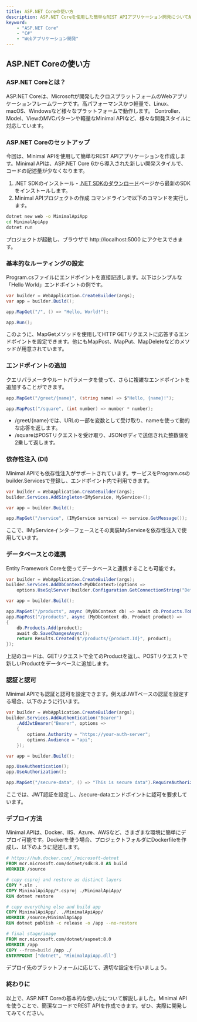 ```yaml
---
title: ASP.NET Coreの使い方
description: ASP.NET Coreを使用した簡単なREST APIアプリケーション開発について解説します。C#プロジェクト作成からAPI作成までを解説します。
keyword:
    - "ASP.NET Core"
    - "C#"
    - "Webアプリケーション開発"
---
```


## ASP.NET Coreの使い方

### ASP.NET Coreとは？

ASP.NET Coreは、Microsoftが開発したクロスプラットフォームのWebアプリケーションフレームワークです。高パフォーマンスかつ軽量で、Linux、macOS、Windowsなど様々なプラットフォームで動作します。
Controller、Model、ViewのMVCパターンや軽量なMinimal APIなど、様々な開発スタイルに対応しています。

### ASP.NET Coreのセットアップ
今回は、Minimal APIを使用して簡単なREST APIアプリケーションを作成します。Minimal APIは、ASP.NET Core 6から導入された新しい開発スタイルで、コードの記述量が少なくなります。

1. .NET SDKのインストール - [.NET SDKのダウンロード](https://dotnet.microsoft.com/download)ページから最新のSDKをインストールします。
2. Minimal APIプロジェクトの作成
コマンドラインで以下のコマンドを実行します。
```bash
dotnet new web -o MinimalApiApp
cd MinimalApiApp
dotnet run
```

プロジェクトが起動し、ブラウザで http://localhost:5000 にアクセスできます。

### 基本的なルーティングの設定

Program.csファイルにエンドポイントを直接記述します。以下はシンプルな「Hello World」エンドポイントの例です。
```csharp
var builder = WebApplication.CreateBuilder(args);
var app = builder.Build();

app.MapGet("/", () => "Hello, World!");

app.Run();
```

このように、MapGetメソッドを使用してHTTP GETリクエストに応答するエンドポイントを設定できます。他にもMapPost、MapPut、MapDeleteなどのメソッドが用意されています。

### エンドポイントの追加

クエリパラメータやルートパラメータを使って、さらに複雑なエンドポイントを追加することができます。

```csharp
app.MapGet("/greet/{name}", (string name) => $"Hello, {name}!");

app.MapPost("/square", (int number) => number * number);
```

- /greet/{name}では、URLの一部を変数として受け取り、nameを使って動的な応答を返します。
- /squareはPOSTリクエストを受け取り、JSONボディで送信された整数値を2乗して返します。

### 依存性注入 (DI)

Minimal APIでも依存性注入がサポートされています。サービスをProgram.csのbuilder.Servicesで登録し、エンドポイント内で利用できます。

```csharp
var builder = WebApplication.CreateBuilder(args);
builder.Services.AddSingleton<IMyService, MyService>();

var app = builder.Build();

app.MapGet("/service", (IMyService service) => service.GetMessage());
```
ここで、IMyServiceインターフェースとその実装MyServiceを依存性注入で使用しています。

### データベースとの連携

Entity Framework Coreを使ってデータベースと連携することも可能です。
```csharp
var builder = WebApplication.CreateBuilder(args);
builder.Services.AddDbContext<MyDbContext>(options =>
    options.UseSqlServer(builder.Configuration.GetConnectionString("DefaultConnection")));

var app = builder.Build();

app.MapGet("/products", async (MyDbContext db) => await db.Products.ToListAsync());
app.MapPost("/products", async (MyDbContext db, Product product) =>
{
    db.Products.Add(product);
    await db.SaveChangesAsync();
    return Results.Created($"/products/{product.Id}", product);
});
```
上記のコードは、GETリクエストで全てのProductを返し、POSTリクエストで新しいProductをデータベースに追加します。

### 認証と認可

Minimal APIでも認証と認可を設定できます。例えばJWTベースの認証を設定する場合、以下のように行います。
```csharp
var builder = WebApplication.CreateBuilder(args);
builder.Services.AddAuthentication("Bearer")
    .AddJwtBearer("Bearer", options =>
    {
        options.Authority = "https://your-auth-server";
        options.Audience = "api";
    });

var app = builder.Build();

app.UseAuthentication();
app.UseAuthorization();

app.MapGet("/secure-data", () => "This is secure data").RequireAuthorization();
```
ここでは、JWT認証を設定し、/secure-dataエンドポイントに認可を要求しています。

### デプロイ方法

Minimal APIは、Docker、IIS、Azure、AWSなど、さまざまな環境に簡単にデプロイ可能です。Dockerを使う場合、プロジェクトフォルダにDockerfileを作成し、以下のように記述します。

```dockerfile
# https://hub.docker.com/_/microsoft-dotnet
FROM mcr.microsoft.com/dotnet/sdk:8.0 AS build
WORKDIR /source

# copy csproj and restore as distinct layers
COPY *.sln .
COPY MinimalApiApp/*.csproj ./MinimalApiApp/
RUN dotnet restore

# copy everything else and build app
COPY MinimalApiApp/. ./MinimalApiApp/
WORKDIR /source/MinimalApiApp
RUN dotnet publish -c release -o /app --no-restore

# final stage/image
FROM mcr.microsoft.com/dotnet/aspnet:8.0
WORKDIR /app
COPY --from=build /app ./
ENTRYPOINT ["dotnet", "MinimalApiApp.dll"]
```

デプロイ先のプラットフォームに応じて、適切な設定を行いましょう。

### 終わりに

以上で、ASP.NET Coreの基本的な使い方について解説しました。Minimal APIを使うことで、簡潔なコードでREST APIを作成できます。ぜひ、実際に開発してみてください。
